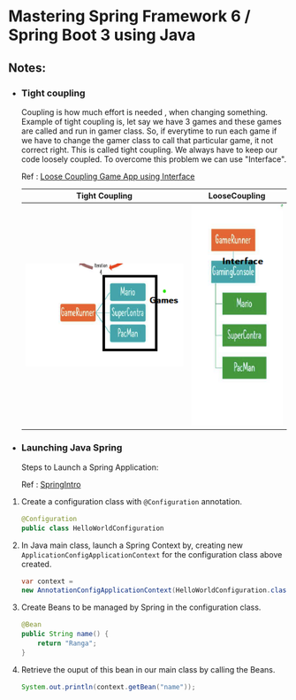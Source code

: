 # Mastering Spring Framework 6 / Spring Boot 3 using Java

## Notes:
* ### Tight coupling 
  Coupling is how much effort is needed , when changing something. Example of tight coupling is, let say we have 3  games and these games are called and run in gamer class. So, if everytime to run each game if we have to change the gamer class to call that particular game, it not correct right. This is called tight coupling. We always have to keep our code loosely coupled. To overcome this problem we can use "Interface".

  Ref : [Loose Coupling Game App using Interface](https://github.com/lakshmir1098/Spring6-with-Java/tree/master/working/LooseCoupling/learningSpring/src/main/java/com/lakshmilearning/learningSpring)
 
    Tight Coupling |  LooseCoupling
    :---: | :---:
    ![](https://github.com/lakshmir1098/Spring6-with-Java/blob/master/images/tight%20coupling.png) | ![](https://github.com/lakshmir1098/Spring6-with-Java/blob/master/images/Loose%20coupling.png)

* ### Launching Java Spring
    
    Steps to Launch a Spring Application:

    Ref : [SpringIntro](https://github.com/lakshmir1098/Spring6-with-Java/tree/master/working/SpringIntro/learningSpring/src/main/java/com/lakshmilearning/learningSpring) 
1. Create a configuration class with `@Configuration` annotation.

    ```java
    @Configuration
    public class HelloWorldConfiguration 
    ```
2. In Java main class, launch a Spring Context by, creating new `ApplicationConfigApplicationContext` for the configuration class above created.

    ```java
    var context = 
    new AnnotationConfigApplicationContext(HelloWorldConfiguration.class);
    ```
3. Create Beans to be managed by Spring in the configuration class.

    ```java
    @Bean
	public String name() {
		return "Ranga";
	}
    ```
4. Retrieve the ouput of this bean in our main class by calling the Beans.

    ```java
    System.out.println(context.getBean("name"));
    ```

